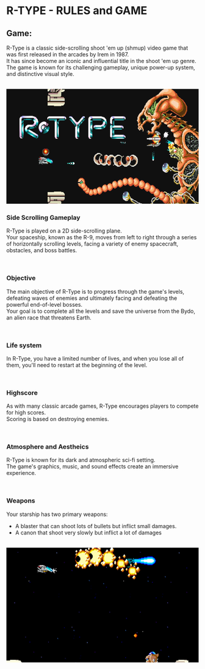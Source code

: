 # R-TYPE - RULES and GAME

## __Game__:

R-Type is a classic side-scrolling shoot 'em up (shmup) video game that was first released in the arcades by Irem in 1987. 
<br/>
It has since become an iconic and influential title in the shoot 'em up genre. 
<br/>
The game is known for its challenging gameplay, unique power-up system, and distinctive visual style.

<br/>

<img src="./assets/rtype.jpg" width="600" height="300px">

<br/>

### __Side Scrolling Gameplay__

R-Type is played on a 2D side-scrolling plane. 
<br/>
Your spaceship, known as the R-9, moves from left to right through a series of horizontally scrolling levels, facing a variety of enemy spacecraft, obstacles, and boss battles.

<br/>

### __Objective__

The main objective of R-Type is to progress through the game's levels, defeating waves of enemies and ultimately facing and defeating the powerful end-of-level bosses. 
<br/>
Your goal is to complete all the levels and save the universe from the Bydo, an alien race that threatens Earth.

<br/>

### __Life system__

In R-Type, you have a limited number of lives, and when you lose all of them, you'll need to restart at the beginning of the level.

<br/>

### __Highscore__

As with many classic arcade games, R-Type encourages players to compete for high scores. 
<br/>
Scoring is based on destroying enemies.

<br/>

### __Atmosphere and Aestheics__

R-Type is known for its dark and atmospheric sci-fi setting. 
<br/>
The game's graphics, music, and sound effects create an immersive experience.

<br/>

### __Weapons__

Your starship has two primary weapons: 
- A blaster that can shoot lots of bullets but inflict small damages.
- A canon that shoot very slowly but inflict a lot of damages

<br/>

<img src="./assets/rtype_gameplay.png" width="600" height="300px">

<br/>
